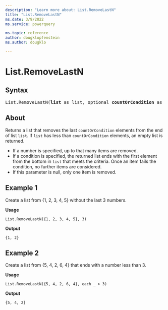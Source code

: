 ```yaml
---
description: "Learn more about: List.RemoveLastN"
title: "List.RemoveLastN"
ms.date: 3/9/2022
ms.service: powerquery

ms.topic: reference
author: dougklopfenstein
ms.author: dougklo

---
```

# List.RemoveLastN

## Syntax

<pre>
List.RemoveLastN(<b>list</b> as list, optional <b>countOrCondition</b> as any) as list
</pre>
  
## About

Returns a list that removes the last `countOrCondition` elements from the end of list `list`. If `list` has less than `countOrCondition` elements, an empty list is returned.

* If a number is specified, up to that many items are removed.
* If a condition is specified, the returned list ends with the first element from the bottom in `list` that meets the criteria. Once an item fails the condition, no further items are considered.
* If this parameter is null, only one item is removed.

## Example 1

Create a list from {1, 2, 3, 4, 5} without the last 3 numbers.

**Usage**

```powerquery-m
List.RemoveLastN({1, 2, 3, 4, 5}, 3)
```

**Output**

`{1, 2}`

## Example 2

Create a list from {5, 4, 2, 6, 4} that ends with a number less than 3.

**Usage**

```powerquery-m
List.RemoveLastN({5, 4, 2, 6, 4}, each _ > 3)
```

**Output**

`{5, 4, 2}`
